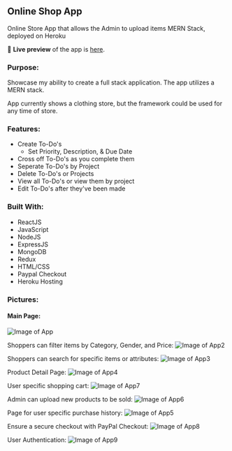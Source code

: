 ## Online Shop App
Online Store App that allows the Admin to upload items
MERN Stack, deployed on Heroku

🔗 **Live preview** of the app is [here](https://justins-online-shop.herokuapp.com).

### Purpose: ###
Showcase my ability to create a full stack application. The app utilizes a MERN stack.

App currently shows a clothing store, but the framework could be used for any time of store.

### Features: ###

* Create To-Do's
  * Set Priority, Description, & Due Date
* Cross off To-Do's as you complete them
* Seperate To-Do's by Project
* Delete To-Do's or Projects
* View all To-Do's or view them by project
* Edit To-Do's after they've been made

### Built With: ###

* ReactJS
* JavaScript
* NodeJS
* ExpressJS
* MongoDB
* Redux
* HTML/CSS
* Paypal Checkout
* Heroku Hosting

### Pictures: ###

#### Main Page: ####
![Image of App](./ReadMe-Images/ReadMe1.png)

Shoppers can filter items by Category, Gender, and Price:
![Image of App2](./ReadMe-Images/ReadMe2.png)

Shoppers can search for specific items or attributes:
![Image of App3](./ReadMe-Images/ReadMe3.png)

Product Detail Page:
![Image of App4](./ReadMe-Images/ReadMe4.png)

User specific shopping cart:
![Image of App7](./ReadMe-Images/ReadMe7.png)

Admin can upload new products to be sold:
![Image of App6](./ReadMe-Images/ReadMe6.png)

Page for user specific purchase history:
![Image of App5](./ReadMe-Images/ReadMe5.png)

Ensure a secure checkout with PayPal Checkout:
![Image of App8](./ReadMe-Images/ReadMe8.png)

User Authentication:
![Image of App9](./ReadMe-Images/ReadMe9.png)
